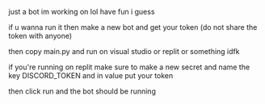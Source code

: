 just a bot im working on lol have fun i guess

if u wanna run it then make a new bot and get your token (do not share the token with anyone)

then copy main.py and run on visual studio or replit or something idfk

if you're running on replit make sure to make a new secret and name the key DISCORD_TOKEN and in value put your token

then click run and the bot should be running
